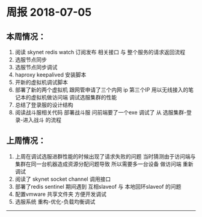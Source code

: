 # 周报 2018-07-05

## 本周情况：

1. 阅读 skynet redis watch 订阅发布 相关接口 与 整个服务的请求返回流程
2. 选服节点同步
3. 选服节点同步调试
4. haproxy keepalived 安装脚本 
5. 开新的虚拟机调试脚本
6. 部署了新的两个虚拟机 跟网管申请了三个内网 ip 第三个IP 用以无线接入的笔记本的虚拟机做访问端 调试选服集群的性能
7. 总结了登录服的设计结构
8. 阅读战斗服相关代码 部署战斗服 问前端要了一个exe 调试了 从 选服集群-登录-进入战斗 的流程

## 上周情况：

1. 上周在调试选服进群性能的时候出现了请求失败的问题 当时猜测由于访问端与集群在同一台机器造成资源分配问题导致 所以需要多一台设备 做访问端 重新调试
2. 阅读了 skynet socket channel 调用接口
3. 部署了redis sentinel 期间遇到 互相slaveof 与 本地回环slaveof 的问题 
4. 配置vmware 共享文件夹 方便开发调试
5. 选服系统 重构-优化-负载均衡调试

---
